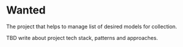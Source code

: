 # Wanted

The project that helps to manage list of desired models for collection.

TBD write about project tech stack, patterns and approaches.

